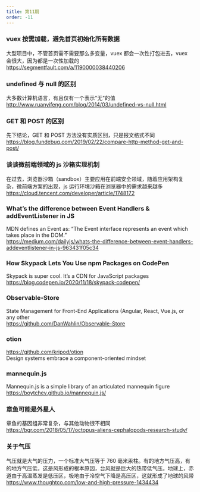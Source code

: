 ```yaml
---
title: 第11期
order: -11
---
```


### vuex 按需加载，避免首页初始化所有数据

大型项目中，不管首页需不需要那么多变量，vuex 都会一次性打包进去，vuex 会很大，因为都是一次性加载的  
https://segmentfault.com/a/1190000038440206

### undefined 与 null 的区别

大多数计算机语言，有且仅有一个表示"无"的值  
http://www.ruanyifeng.com/blog/2014/03/undefined-vs-null.html

### GET 和 POST 的区别

先下结论，GET 和 POST 方法没有实质区别，只是报文格式不同  
https://blog.fundebug.com/2019/02/22/compare-http-method-get-and-post/

### 谈谈微前端领域的 js 沙箱实现机制

在过去，浏览器沙箱（sandbox）主要应用在前端安全领域，随着应用架构复杂，微前端方案的出现，js 运行环境沙箱在浏览器中的需求越来越多  
https://cloud.tencent.com/developer/article/1748172

### What’s the difference between Event Handlers & addEventListener in JS

MDN defines an Event as: “The Event interface represents an event which takes place in the DOM.”  
https://medium.com/dailyjs/whats-the-difference-between-event-handlers-addeventlistener-in-js-963431f05c34

### How Skypack Lets You Use npm Packages on CodePen

Skypack is super cool. It’s a CDN for JavaScript packages  
https://blog.codepen.io/2020/11/18/skypack-codepen/

### Observable-Store

State Management for Front-End Applications (Angular, React, Vue.js, or any other  
https://github.com/DanWahlin/Observable-Store

### otion

https://github.com/kripod/otion  
Design systems embrace a component-oriented mindset

### mannequin.js

Mannequin.js is a simple library of an articulated mannequin figure  
https://boytchev.github.io/mannequin.js/

### 章鱼可能是外星人

章鱼的基因组非常复杂，与其他动物很不相同  
https://bgr.com/2018/05/17/octopus-aliens-cephalopods-research-study/

### 关于气压

气压就是大气的压力，一个标准大气压等于 760 毫米汞柱。有的地方气压高，有的地方气压低，这是风形成的根本原因，台风就是巨大的热带低气压。地球上，赤道由于高温蒸发是低压区，极地由于冷空气下降是高压区，这就形成了地球的风带  
https://www.thoughtco.com/low-and-high-pressure-1434434
